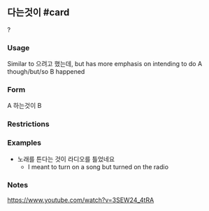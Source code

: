 ## 다는것이 #card
?
### Usage
Similar to 으려고 했는데, but has more emphasis on intending to do A though/but/so B happened
### Form
A 하는것이 B
### Restrictions
### Examples
* 노래를 튼다는 것이 라디오를 틀었네요
	* I meant to turn on a song but turned on the radio

### Notes
https://www.youtube.com/watch?v=3SEW24_4tRA